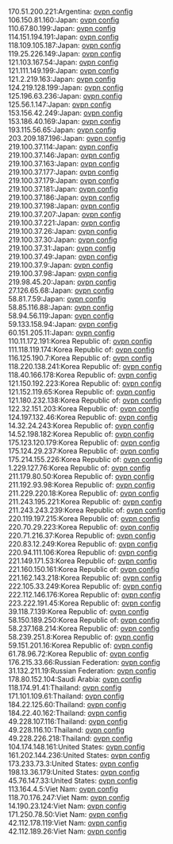 170.51.200.221:Argentina: [ovpn config](vpn/170_51_200_221.ovpn)  
106.150.81.160:Japan: [ovpn config](vpn/106_150_81_160.ovpn)  
110.67.80.199:Japan: [ovpn config](vpn/110_67_80_199.ovpn)  
114.151.194.191:Japan: [ovpn config](vpn/114_151_194_191.ovpn)  
118.109.105.187:Japan: [ovpn config](vpn/118_109_105_187.ovpn)  
119.25.226.149:Japan: [ovpn config](vpn/119_25_226_149.ovpn)  
121.103.167.54:Japan: [ovpn config](vpn/121_103_167_54.ovpn)  
121.111.149.199:Japan: [ovpn config](vpn/121_111_149_199.ovpn)  
121.2.219.163:Japan: [ovpn config](vpn/121_2_219_163.ovpn)  
124.219.128.199:Japan: [ovpn config](vpn/124_219_128_199.ovpn)  
125.196.63.236:Japan: [ovpn config](vpn/125_196_63_236.ovpn)  
125.56.1.147:Japan: [ovpn config](vpn/125_56_1_147.ovpn)  
153.156.42.249:Japan: [ovpn config](vpn/153_156_42_249.ovpn)  
153.186.40.169:Japan: [ovpn config](vpn/153_186_40_169.ovpn)  
193.115.56.65:Japan: [ovpn config](vpn/193_115_56_65.ovpn)  
203.209.187.196:Japan: [ovpn config](vpn/203_209_187_196.ovpn)  
219.100.37.114:Japan: [ovpn config](vpn/219_100_37_114.ovpn)  
219.100.37.146:Japan: [ovpn config](vpn/219_100_37_146.ovpn)  
219.100.37.163:Japan: [ovpn config](vpn/219_100_37_163.ovpn)  
219.100.37.177:Japan: [ovpn config](vpn/219_100_37_177.ovpn)  
219.100.37.179:Japan: [ovpn config](vpn/219_100_37_179.ovpn)  
219.100.37.181:Japan: [ovpn config](vpn/219_100_37_181.ovpn)  
219.100.37.186:Japan: [ovpn config](vpn/219_100_37_186.ovpn)  
219.100.37.198:Japan: [ovpn config](vpn/219_100_37_198.ovpn)  
219.100.37.207:Japan: [ovpn config](vpn/219_100_37_207.ovpn)  
219.100.37.221:Japan: [ovpn config](vpn/219_100_37_221.ovpn)  
219.100.37.26:Japan: [ovpn config](vpn/219_100_37_26.ovpn)  
219.100.37.30:Japan: [ovpn config](vpn/219_100_37_30.ovpn)  
219.100.37.31:Japan: [ovpn config](vpn/219_100_37_31.ovpn)  
219.100.37.49:Japan: [ovpn config](vpn/219_100_37_49.ovpn)  
219.100.37.9:Japan: [ovpn config](vpn/219_100_37_9.ovpn)  
219.100.37.98:Japan: [ovpn config](vpn/219_100_37_98.ovpn)  
219.98.45.20:Japan: [ovpn config](vpn/219_98_45_20.ovpn)  
27.126.65.68:Japan: [ovpn config](vpn/27_126_65_68.ovpn)  
58.81.7.59:Japan: [ovpn config](vpn/58_81_7_59.ovpn)  
58.85.116.88:Japan: [ovpn config](vpn/58_85_116_88.ovpn)  
58.94.56.119:Japan: [ovpn config](vpn/58_94_56_119.ovpn)  
59.133.158.94:Japan: [ovpn config](vpn/59_133_158_94.ovpn)  
60.151.205.11:Japan: [ovpn config](vpn/60_151_205_11.ovpn)  
110.11.172.191:Korea Republic of: [ovpn config](vpn/110_11_172_191.ovpn)  
111.118.119.174:Korea Republic of: [ovpn config](vpn/111_118_119_174.ovpn)  
116.125.190.7:Korea Republic of: [ovpn config](vpn/116_125_190_7.ovpn)  
118.220.138.241:Korea Republic of: [ovpn config](vpn/118_220_138_241.ovpn)  
118.40.166.178:Korea Republic of: [ovpn config](vpn/118_40_166_178.ovpn)  
121.150.192.223:Korea Republic of: [ovpn config](vpn/121_150_192_223.ovpn)  
121.152.119.65:Korea Republic of: [ovpn config](vpn/121_152_119_65.ovpn)  
121.180.232.138:Korea Republic of: [ovpn config](vpn/121_180_232_138.ovpn)  
122.32.151.203:Korea Republic of: [ovpn config](vpn/122_32_151_203.ovpn)  
124.197.132.46:Korea Republic of: [ovpn config](vpn/124_197_132_46.ovpn)  
14.32.24.243:Korea Republic of: [ovpn config](vpn/14_32_24_243.ovpn)  
14.52.198.182:Korea Republic of: [ovpn config](vpn/14_52_198_182.ovpn)  
175.123.120.179:Korea Republic of: [ovpn config](vpn/175_123_120_179.ovpn)  
175.124.29.237:Korea Republic of: [ovpn config](vpn/175_124_29_237.ovpn)  
175.214.155.226:Korea Republic of: [ovpn config](vpn/175_214_155_226.ovpn)  
1.229.127.76:Korea Republic of: [ovpn config](vpn/1_229_127_76.ovpn)  
211.179.80.50:Korea Republic of: [ovpn config](vpn/211_179_80_50.ovpn)  
211.192.93.98:Korea Republic of: [ovpn config](vpn/211_192_93_98.ovpn)  
211.229.220.18:Korea Republic of: [ovpn config](vpn/211_229_220_18.ovpn)  
211.243.195.221:Korea Republic of: [ovpn config](vpn/211_243_195_221.ovpn)  
211.243.243.239:Korea Republic of: [ovpn config](vpn/211_243_243_239.ovpn)  
220.119.197.215:Korea Republic of: [ovpn config](vpn/220_119_197_215.ovpn)  
220.70.29.223:Korea Republic of: [ovpn config](vpn/220_70_29_223.ovpn)  
220.71.216.37:Korea Republic of: [ovpn config](vpn/220_71_216_37.ovpn)  
220.83.12.249:Korea Republic of: [ovpn config](vpn/220_83_12_249.ovpn)  
220.94.111.106:Korea Republic of: [ovpn config](vpn/220_94_111_106.ovpn)  
221.149.171.53:Korea Republic of: [ovpn config](vpn/221_149_171_53.ovpn)  
221.160.150.161:Korea Republic of: [ovpn config](vpn/221_160_150_161.ovpn)  
221.162.143.218:Korea Republic of: [ovpn config](vpn/221_162_143_218.ovpn)  
222.105.33.249:Korea Republic of: [ovpn config](vpn/222_105_33_249.ovpn)  
222.112.146.176:Korea Republic of: [ovpn config](vpn/222_112_146_176.ovpn)  
223.222.191.45:Korea Republic of: [ovpn config](vpn/223_222_191_45.ovpn)  
39.118.7.139:Korea Republic of: [ovpn config](vpn/39_118_7_139.ovpn)  
58.150.189.250:Korea Republic of: [ovpn config](vpn/58_150_189_250.ovpn)  
58.237.168.214:Korea Republic of: [ovpn config](vpn/58_237_168_214.ovpn)  
58.239.251.8:Korea Republic of: [ovpn config](vpn/58_239_251_8.ovpn)  
59.151.201.16:Korea Republic of: [ovpn config](vpn/59_151_201_16.ovpn)  
61.78.96.72:Korea Republic of: [ovpn config](vpn/61_78_96_72.ovpn)  
176.215.33.66:Russian Federation: [ovpn config](vpn/176_215_33_66.ovpn)  
31.132.211.19:Russian Federation: [ovpn config](vpn/31_132_211_19.ovpn)  
178.80.152.104:Saudi Arabia: [ovpn config](vpn/178_80_152_104.ovpn)  
118.174.91.41:Thailand: [ovpn config](vpn/118_174_91_41.ovpn)  
171.101.109.61:Thailand: [ovpn config](vpn/171_101_109_61.ovpn)  
184.22.125.60:Thailand: [ovpn config](vpn/184_22_125_60.ovpn)  
184.22.40.162:Thailand: [ovpn config](vpn/184_22_40_162.ovpn)  
49.228.107.116:Thailand: [ovpn config](vpn/49_228_107_116.ovpn)  
49.228.116.10:Thailand: [ovpn config](vpn/49_228_116_10.ovpn)  
49.228.226.218:Thailand: [ovpn config](vpn/49_228_226_218.ovpn)  
104.174.148.161:United States: [ovpn config](vpn/104_174_148_161.ovpn)  
161.202.144.236:United States: [ovpn config](vpn/161_202_144_236.ovpn)  
173.233.73.3:United States: [ovpn config](vpn/173_233_73_3.ovpn)  
198.13.36.179:United States: [ovpn config](vpn/198_13_36_179.ovpn)  
45.76.147.33:United States: [ovpn config](vpn/45_76_147_33.ovpn)  
113.164.4.5:Viet Nam: [ovpn config](vpn/113_164_4_5.ovpn)  
118.70.176.247:Viet Nam: [ovpn config](vpn/118_70_176_247.ovpn)  
14.190.23.124:Viet Nam: [ovpn config](vpn/14_190_23_124.ovpn)  
171.250.78.50:Viet Nam: [ovpn config](vpn/171_250_78_50.ovpn)  
42.112.178.119:Viet Nam: [ovpn config](vpn/42_112_178_119.ovpn)  
42.112.189.26:Viet Nam: [ovpn config](vpn/42_112_189_26.ovpn)  
